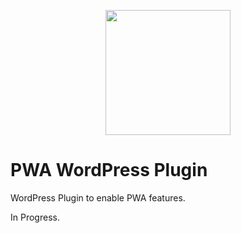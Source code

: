 <p align="center">
<a href="https://rtcamp.com" target="_blank"><img width="200"src="https://rtcamp.com/wp-content/uploads/2016/06/rtcamp-logo.svg"></a>
</p>

# PWA WordPress Plugin
WordPress Plugin to enable PWA features.

In Progress.
